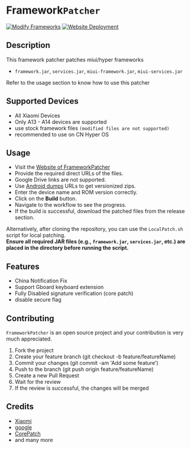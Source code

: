 # Framework`Patcher`
[![Modify Frameworks](https://github.com/Jefino9488/FrameworkPatcher/actions/workflows/patcher.yml/badge.svg)](https://github.com/Jefino9488/FrameworkPatcher/actions/workflows/patcher.yml) [![Website Deployment](https://github.com/Jefino9488/FrameworkPatcher/actions/workflows/deploy.yml/badge.svg)](https://github.com/Jefino9488/FrameworkPatcher/actions/workflows/deploy.yml)
## Description

This framework patcher patches miui/hyper frameworks 

 - `framework.jar`, `services.jar`, `miui-framework.jar`, `miui-services.jar `

Refer to the usage section to know how to use this patcher

## Supported Devices

 - All Xiaomi Devices
 - Only A13 - A14 devices are supported
 - use stock framework files `(modified files are not supported)`
 - recommended to use on CN Hyper OS

## Usage

- Visit the [Website of FrameworkPatcher](https://jefino9488.github.io/FrameworkPatcher/)  
- Provide the required direct URLs of the files.  
- Google Drive links are not supported.  
- Use [Android dumps](https://dumps.tadiphone.dev/dumps) URLs to get versionized zips.  
- Enter the device name and ROM version correctly.  
- Click on the **Build** button.  
- Navigate to the workflow to see the progress.  
- If the build is successful, download the patched files from the release section.

Alternatively, after cloning the repository, you can use the `LocalPatch.sh` script for local patching.  
**Ensure all required JAR files (e.g., `framework.jar`, `services.jar`, etc.) are placed in the directory before running the script.**

## Features

 - China Notification Fix
 - Support Gboard keyboard extension
 - Fully Disabled signature verification (core patch)
 - disable secure flag

## Contributing

`FrameworkPatcher` is an open source project and your contribution is very much appreciated.
1. Fork the project
2. Create your feature branch (git checkout -b feature/featureName)
3. Commit your changes (git commit -am 'Add some feature')
4. Push to the branch (git push origin feature/featureName)
5. Create a new Pull Request
6. Wait for the review
7. If the review is successful, the changes will be merged

## Credits

- [Xiaomi](https://xiaomi.com)
- [google](https://google.com)
- [CorePatch](https://github.com/LSPosed/CorePatch)
- and many more
